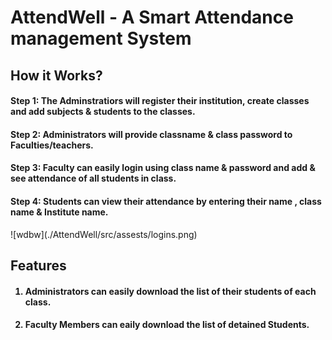 <h1>AttendWell - A Smart Attendance management System</h1>
<h2>
  How it Works?
</h2>
<h4>Step 1: The Adminstratiors will register their institution, create classes and add subjects & students to the classes.
</h4>
<h4>Step 2: Administrators will provide classname & class password to Faculties/teachers.
</h4>
<h4>Step 3: Faculty can easily login using class name & password and add & see attendance of all students in class.
</h4>
<h4>Step 4: Students can view their attendance by entering their name , class name & Institute name.
</h4>
<!-- <img src="./AttendWell/src/assests/logins.png" alt=""/> -->
![wdbw](./AttendWell/src/assests/logins.png)
<h2>Features</h2>
<h4>
  
1. Administrators can easily download the list of their students of each class.
</h4>
<h4>
  
2. Faculty Members can eaily download the list of detained Students.
</h4>
